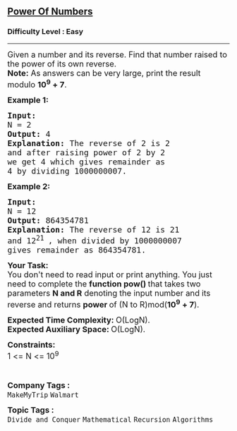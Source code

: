<h2><a href="https://practice.geeksforgeeks.org/problems/power-of-numbers-1587115620/1?page=1&difficulty[]=0&category[]=Mathematical&sortBy=submissions">Power Of Numbers</a></h2><h3>Difficulty Level : Easy</h3><hr><div class="problems_problem_content__Xm_eO"><p><span style="font-size:18px">Given a number and its reverse. Find that number raised to the power of its own reverse.<br>
<strong>Note:</strong> As answers can be very large, print the result modulo <strong>10<sup>9</sup> + 7</strong>.</span></p>

<p><span style="font-size:18px"><strong>Example 1:</strong></span></p>

<pre><span style="font-size:18px"><strong>Input:
</strong>N = 2
<strong>Output: </strong>4<strong>
Explanation: </strong>The reverse of 2 is 2
and after raising power of 2 by 2 
we get 4 which gives remainder as 
4 by dividing 1000000007.</span></pre>

<p><span style="font-size:18px"><strong>Example 2:</strong></span></p>

<pre><span style="font-size:18px"><strong>Input:
</strong>N = 12
<strong>Output: </strong>864354781<strong>
Explanation: </strong>The reverse of 12 is 21
and 12<sup>21&nbsp;</sup>, when divided by 1000000007 
gives remainder as 864354781.</span></pre>

<p><strong><span style="font-size:18px">Your Task:</span></strong><br>
<span style="font-size:18px">You don't need to read input or print anything. You just need to complete the <strong>function pow()&nbsp;</strong>that takes two parameters <strong>N and R</strong>&nbsp;denoting the input number and its reverse and returns <strong>power </strong>of (N to R)mod(<strong>10<sup>9</sup> + 7</strong>).</span></p>

<p><span style="font-size:18px"><strong>Expected Time Complexity:&nbsp;</strong>O(LogN).<br>
<strong>Expected Auxiliary Space:&nbsp;</strong>O(LogN).</span></p>

<p><span style="font-size:18px"><strong>Constraints:</strong><br>
1 &lt;= N &lt;= 10<sup>9</sup></span></p>

<p>&nbsp;</p>
</div><p><span style=font-size:18px><strong>Company Tags : </strong><br><code>MakeMyTrip</code>&nbsp;<code>Walmart</code>&nbsp;<br><p><span style=font-size:18px><strong>Topic Tags : </strong><br><code>Divide and Conquer</code>&nbsp;<code>Mathematical</code>&nbsp;<code>Recursion</code>&nbsp;<code>Algorithms</code>&nbsp;